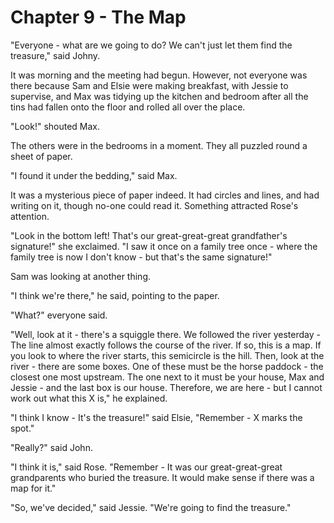 # Chapter 9 - The Map

"Everyone - what are we going to do? We can't just let them find the treasure," said Johny.

It was morning and the meeting had begun. However, not everyone was there because Sam and Elsie were making breakfast, with Jessie to supervise, and Max was tidying up the kitchen and bedroom after all the tins had fallen onto the floor and rolled all over the place.

"Look!" shouted Max.

The others were in the bedrooms in a moment. They all puzzled round a sheet of paper.

"I found it under the bedding," said Max.

It was a mysterious piece of paper indeed. It had circles and lines, and had writing on it, though no-one could read it. Something attracted Rose's attention.

"Look in the bottom left! That's our great-great-great grandfather's signature!" she exclaimed. "I saw it once on a family tree once - where the family tree is now I don't know - but that's the same signature!"

Sam was looking at another thing.

"I think we're there," he said, pointing to the paper.

"What?" everyone said.

"Well, look at it - there's a squiggle there. We followed the river yesterday - The line almost exactly follows the course of the river. If so, this is a map. If you look to where the river starts, this semicircle is the hill. Then, look at the river - there are some boxes. One of these must be the horse paddock - the closest one most upstream. The one next to it must be your house, Max and Jessie - and the last box is our house. Therefore, we are here - but I cannot work out what this X is," he explained.

"I think I know - It's the treasure!" said Elsie, "Remember - X marks the spot."

"Really?" said John.

"I think it is," said Rose. "Remember - It was our great-great-great grandparents who buried the treasure. It would make sense if there was a map for it."

"So, we've decided," said Jessie. "We're going to find the treasure."
